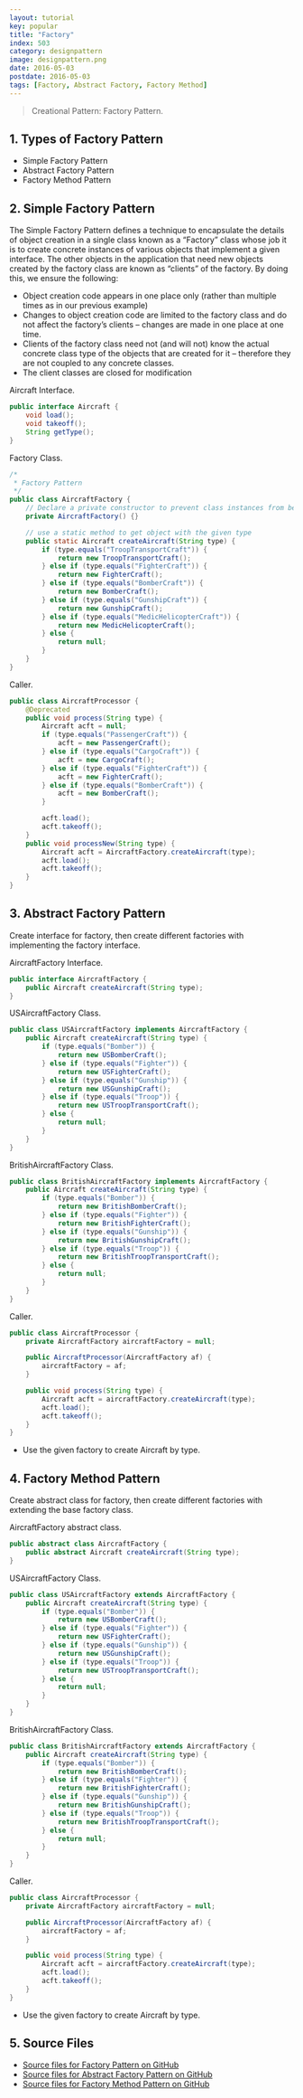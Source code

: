 ```yaml
---
layout: tutorial
key: popular
title: "Factory"
index: 503
category: designpattern
image: designpattern.png
date: 2016-05-03
postdate: 2016-05-03
tags: [Factory, Abstract Factory, Factory Method]
---
```


> Creational Pattern: Factory Pattern.

## 1. Types of Factory Pattern
* Simple Factory Pattern
* Abstract Factory Pattern
* Factory Method Pattern

## 2. Simple Factory Pattern
The Simple Factory Pattern defines a technique to encapsulate the details of object creation in a single class known as a “Factory” class whose job it is to create concrete instances of various objects that implement a given interface. The other objects in the application that need new objects created by the factory class are known as “clients” of the factory.
By doing this, we ensure the following:
* Object creation code appears in one place only (rather than multiple times as in our previous example)
* Changes to object creation code are limited to the factory class and do not affect the factory’s clients – changes are made in one place at one time.
* Clients of the factory class need not (and will not) know the actual concrete class type of the objects that are created for it – therefore they are not coupled to any concrete classes.
* The client classes are closed for modification

Aircraft Interface.
```java
public interface Aircraft {
    void load();
    void takeoff();
    String getType();
}
```
Factory Class.
```java
/*
 * Factory Pattern
 */
public class AircraftFactory {
    // Declare a private constructor to prevent class instances from being created in any other places
    private AircraftFactory() {}

    // use a static method to get object with the given type
    public static Aircraft createAircraft(String type) {
        if (type.equals("TroopTransportCraft")) {
            return new TroopTransportCraft();
        } else if (type.equals("FighterCraft")) {
            return new FighterCraft();
        } else if (type.equals("BomberCraft")) {
            return new BomberCraft();
        } else if (type.equals("GunshipCraft")) {
            return new GunshipCraft();
        } else if (type.equals("MedicHelicopterCraft")) {
            return new MedicHelicopterCraft();
        } else {
            return null;
        }
    }
}
```
Caller.
```java
public class AircraftProcessor {
    @Deprecated
    public void process(String type) {
        Aircraft acft = null;
        if (type.equals("PassengerCraft")) {
            acft = new PassengerCraft();
        } else if (type.equals("CargoCraft")) {
            acft = new CargoCraft();
        } else if (type.equals("FighterCraft")) {
            acft = new FighterCraft();
        } else if (type.equals("BomberCraft")) {
            acft = new BomberCraft();
        }

        acft.load();
        acft.takeoff();
    }
    public void processNew(String type) {
        Aircraft acft = AircraftFactory.createAircraft(type);
        acft.load();
        acft.takeoff();
    }
}
```

## 3. Abstract Factory Pattern
Create interface for factory, then create different factories with implementing the factory interface.

AircraftFactory Interface.
```java
public interface AircraftFactory {
    public Aircraft createAircraft(String type);
}
```
USAircraftFactory Class.
```java
public class USAircraftFactory implements AircraftFactory {
    public Aircraft createAircraft(String type) {
        if (type.equals("Bomber")) {
            return new USBomberCraft();
        } else if (type.equals("Fighter")) {
            return new USFighterCraft();
        } else if (type.equals("Gunship")) {
            return new USGunshipCraft();
        } else if (type.equals("Troop")) {
            return new USTroopTransportCraft();
        } else {
            return null;
        }
    }
}
```
BritishAircraftFactory Class.
```java
public class BritishAircraftFactory implements AircraftFactory {
    public Aircraft createAircraft(String type) {
        if (type.equals("Bomber")) {
            return new BritishBomberCraft();
        } else if (type.equals("Fighter")) {
            return new BritishFighterCraft();
        } else if (type.equals("Gunship")) {
            return new BritishGunshipCraft();
        } else if (type.equals("Troop")) {
            return new BritishTroopTransportCraft();
        } else {
            return null;
        }
    }
}
```
Caller.
```java
public class AircraftProcessor {
    private AircraftFactory aircraftFactory = null;

    public AircraftProcessor(AircraftFactory af) {
        aircraftFactory = af;
    }

    public void process(String type) {
        Aircraft acft = aircraftFactory.createAircraft(type);
        acft.load();
        acft.takeoff();
    }
}
```
* Use the given factory to create Aircraft by type.

## 4. Factory Method Pattern
Create abstract class for factory, then create different factories with extending the base factory class.

AircraftFactory abstract class.
```java
public abstract class AircraftFactory {
    public abstract Aircraft createAircraft(String type);
}
```
USAircraftFactory Class.
```java
public class USAircraftFactory extends AircraftFactory {
    public Aircraft createAircraft(String type) {
        if (type.equals("Bomber")) {
            return new USBomberCraft();
        } else if (type.equals("Fighter")) {
            return new USFighterCraft();
        } else if (type.equals("Gunship")) {
            return new USGunshipCraft();
        } else if (type.equals("Troop")) {
            return new USTroopTransportCraft();
        } else {
            return null;
        }
    }
}
```
BritishAircraftFactory Class.
```java
public class BritishAircraftFactory extends AircraftFactory {
    public Aircraft createAircraft(String type) {
        if (type.equals("Bomber")) {
            return new BritishBomberCraft();
        } else if (type.equals("Fighter")) {
            return new BritishFighterCraft();
        } else if (type.equals("Gunship")) {
            return new BritishGunshipCraft();
        } else if (type.equals("Troop")) {
            return new BritishTroopTransportCraft();
        } else {
            return null;
        }
    }
}
```
Caller.
```java
public class AircraftProcessor {
    private AircraftFactory aircraftFactory = null;

    public AircraftProcessor(AircraftFactory af) {
        aircraftFactory = af;
    }

    public void process(String type) {
        Aircraft acft = aircraftFactory.createAircraft(type);
        acft.load();
        acft.takeoff();
    }
}
```
* Use the given factory to create Aircraft by type.

## 5. Source Files
* [Source files for Factory Pattern on GitHub](https://github.com/jojozhuang/design-patterns-java/tree/master/design-pattern-factory)
* [Source files for Abstract Factory Pattern on GitHub](https://github.com/jojozhuang/design-patterns-java/tree/master/design-pattern-abstract-factory)
* [Source files for Factory Method Pattern on GitHub](https://github.com/jojozhuang/design-patterns-java/tree/master/design-pattern-factory-method)
